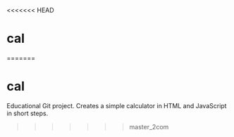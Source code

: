 <<<<<<< HEAD
# cal
=======
# cal
Educational Git project. Creates a simple calculator in HTML and JavaScript in short steps. 
>>>>>>> master_2com
